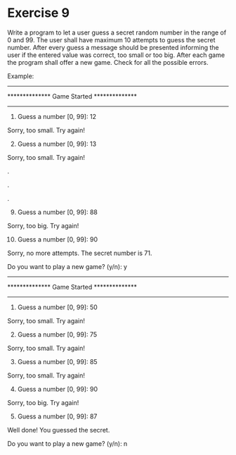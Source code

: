# Exercise 9

Write a program to let a user guess a secret random number in the range of 0 and 99.
The user shall have maximum 10 attempts to guess the secret number. 
After every guess a message should be presented informing the user if the entered value was correct, too small or too big.
After each game the program shall offer a new game.
Check for all the possible errors.



Example:

 

******************************************

************** Game Started **************

******************************************

 
1) Guess a number [0, 99]: 12

Sorry, too small. Try again!

 
2) Guess a number [0, 99]: 13

Sorry, too small. Try again!

 
.

.

.

 
9) Guess a number [0, 99]: 88

Sorry, too big. Try again!

 
10) Guess a number [0, 99]: 90

Sorry, no more attempts. The secret number is 71.

 
Do you want to play a new game? (y/n): y

 
******************************************

************** Game Started **************

******************************************

 
1) Guess a number [0, 99]: 50

Sorry, too small. Try again!

 
2) Guess a number [0, 99]: 75

Sorry, too small. Try again!

 
3) Guess a number [0, 99]: 85

Sorry, too small. Try again!

 
4) Guess a number [0, 99]: 90

Sorry, too big. Try again!

 
5) Guess a number [0, 99]: 87

Well done! You guessed the secret.

 
Do you want to play a new game? (y/n): n


